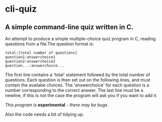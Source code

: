 # cli-quiz

## A simple command-line quiz written in C.

An attempt to produce a simple multiple-choice quiz program in C, reading questions from a file.The question format is:

    total:[total number of questions]
    question1:answerchoice1
    question2:answerchoice2
    question...:answerchoice...

The first line contains a 'total' statement followed by the total number of questions. Each question is then set out on the following lines, and must contain the availabe choices. The 'answerchoice' for each question is a number corresponding to the correct answer. The last line must be a newline, if this is not the case the program will ask you if you want to add it.

*This program is* **experimental** *- there may be bugs*.

Also the code needs a bit of tidying up.
